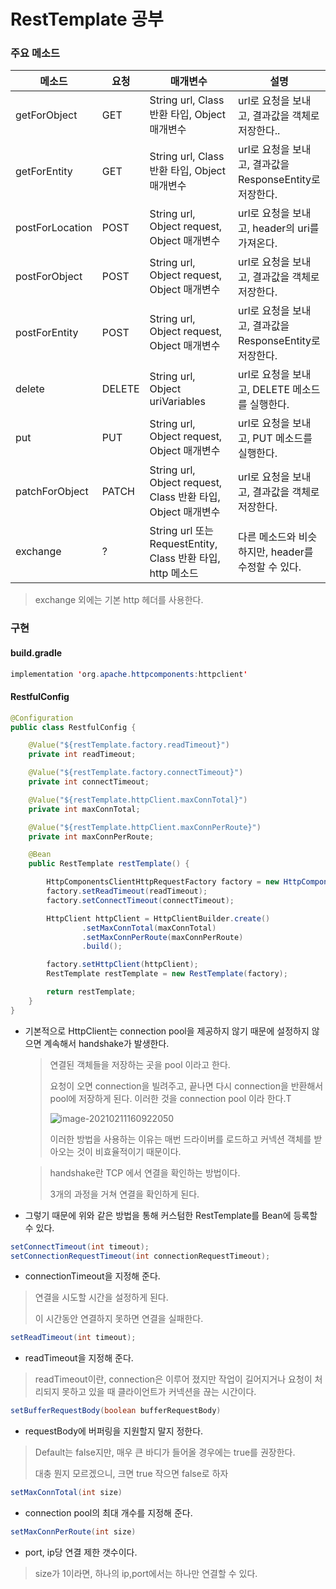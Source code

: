 # RestTemplate 공부

### 주요 메소드

| 메소드          | 요청   | 매개변수                                                     | 설명                                                     |
| --------------- | ------ | ------------------------------------------------------------ | -------------------------------------------------------- |
| getForObject    | GET    | String url, Class 반환 타입, Object 매개변수                 | url로 요청을 보내고, 결과값을 객체로 저장한다..          |
| getForEntity    | GET    | String url, Class 반환 타입, Object 매개변수                 | url로 요청을 보내고, 결과값을 ResponseEntity로 저장한다. |
| postForLocation | POST   | String url, Object request, Object 매개변수                  | url로 요청을 보내고, header의 uri를 가져온다.            |
| postForObject   | POST   | String url, Object request, Object 매개변수                  | url로 요청을 보내고, 결과값을 객체로 저장한다.           |
| postForEntity   | POST   | String url, Object request, Object 매개변수                  | url로 요청을 보내고, 결과값을 ResponseEntity로 저장한다. |
| delete          | DELETE | String url, Object uriVariables                              | url로 요청을 보내고, DELETE 메소드를 실행한다.           |
| put             | PUT    | String url, Object request, Object 매개변수                  | url로 요청을 보내고, PUT 메소드를 실행한다.              |
| patchForObject  | PATCH  | String url, Object request, Class 반환 타입, Object 매개변수 | url로 요청을 보내고, 결과값을 객체로 저장한다.           |
| exchange        | ?      | String url 또는 RequestEntity, Class 반환 타입, http 메소드  | 다른 메소드와 비슷하지만, header를 수정할 수 있다.       |

> exchange 외에는 기본 http 헤더를 사용한다.

### 구현

#### build.gradle

``` java
implementation 'org.apache.httpcomponents:httpclient'
```

#### RestfulConfig

``` java
@Configuration
public class RestfulConfig {

    @Value("${restTemplate.factory.readTimeout}")
    private int readTimeout;

    @Value("${restTemplate.factory.connectTimeout}")
    private int connectTimeout;

    @Value("${restTemplate.httpClient.maxConnTotal}")
    private int maxConnTotal;

    @Value("${restTemplate.httpClient.maxConnPerRoute}")
    private int maxConnPerRoute;

    @Bean
    public RestTemplate restTemplate() {

        HttpComponentsClientHttpRequestFactory factory = new HttpComponentsClientHttpRequestFactory();
        factory.setReadTimeout(readTimeout);
        factory.setConnectTimeout(connectTimeout);

        HttpClient httpClient = HttpClientBuilder.create()
                .setMaxConnTotal(maxConnTotal)
                .setMaxConnPerRoute(maxConnPerRoute)
                .build();

        factory.setHttpClient(httpClient);
        RestTemplate restTemplate = new RestTemplate(factory);

        return restTemplate;
    }
}
```

- 기본적으로 HttpClient는 connection pool을 제공하지 않기 때문에 설정하지 않으면 계속해서 handshake가 발생한다.

  > 연결된 객체들을 저장하는 곳을 pool 이라고 한다.
  >
  > 요청이 오면 connection을 빌려주고, 끝나면 다시 connection을 반환해서 pool에 저장하게 된다. 이러한 것을 connection pool 이라 한다.T
  >
  > ![image-20210211160922050](C:\Users\Administrator\AppData\Roaming\Typora\typora-user-images\image-20210211160922050.png)
  >
  > 이러한 방법을 사용하는 이유는 매번 드라이버를 로드하고 커넥션 객체를 받아오는 것이 비효율적이기 때문이다.

  > handshake란 TCP 에서 연결을 확인하는 방법이다.
  >
  > 3개의 과정을 거쳐 연결을 확인하게 된다.

- 그렇기 때문에 위와 같은 방법을 통해 커스텀한 RestTemplate를 Bean에 등록할 수 있다.

``` java
setConnectTimeout(int timeout);
setConnectionRequestTimeout(int connectionRequestTimeout);
```

- connectionTimeout을 지정해 준다.

> 연결을 시도할 시간을 설정하게 된다.
>
> 이 시간동안 연결하지 못하면 연결을 실패한다.

``` java
setReadTimeout(int timeout);
```

- readTimeout을 지정해 준다.

> readTimeout이란, connection은 이루어 졌지만 작업이 길어지거나 요청이 처리되지 못하고 있을 때 클라이언트가 커넥션을 끊는 시간이다.

``` java
setBufferRequestBody(boolean bufferRequestBody)
```

- requestBody에 버퍼링을 지원할지 말지 정한다.

> Default는 false지만, 매우 큰 바디가 들어올 경우에는 true를 권장한다.
>
> 대충 뭔지 모르겠으니, 크면 true 작으면 false로 하자

``` java
setMaxConnTotal(int size)
```

- connection pool의 최대 개수를 지정해 준다.

``` java
setMaxConnPerRoute(int size)
```

- port, ip당 연결 제한 갯수이다.

> size가 1이라면, 하나의 ip,port에서는 하나만 연결할 수 있다.


